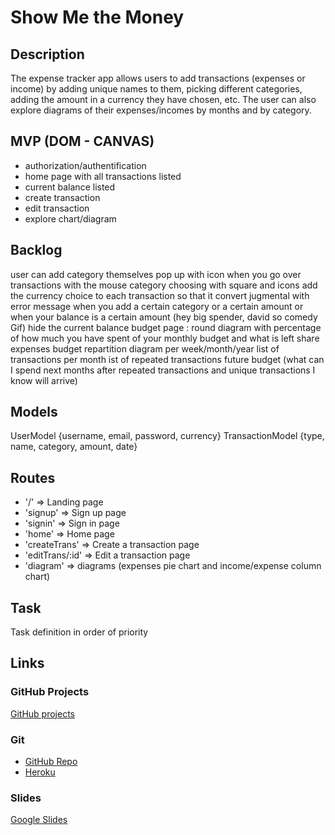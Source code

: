 # Show Me the Money

## Description
The expense tracker app allows users to add transactions (expenses or income) by adding unique names to them, picking different categories, adding the amount in a currency they have chosen, etc. The user can also explore diagrams of their expenses/incomes by months and by category.

## MVP (DOM - CANVAS)
- authorization/authentification
- home page with all transactions listed
- current balance listed
- create transaction
- edit transaction
- explore chart/diagram


## Backlog

user can add category themselves
pop up with icon when you go over transactions with the mouse
category choosing with square and icons
add the currency choice to each transaction so that it convert
jugmental with error message when you add a certain category or a certain amount or when your balance is a certain amount (hey big spender, david so comedy Gif)
hide the current balance
budget page : round diagram with percentage of how much you have spent of your monthly budget and what is left
share expenses
budget repartition diagram per week/month/year
list of transactions per month
ist of repeated transactions
future budget (what can I spend next months after repeated transactions and unique transactions I know will arrive)


## Models

UserModel {username, email, password, currency}
TransactionModel {type, name, category, amount, date}


## Routes

- '/'  => Landing page
- 'signup'  =>  Sign up page
- 'signin'  =>  Sign in page
- 'home'  =>  Home page
- 'createTrans'  =>  Create a transaction page
- 'editTrans/:id'  =>  Edit a transaction page
- 'diagram'  =>  diagrams (expenses pie chart and income/expense column chart)


## Task
Task definition in order of priority


## Links


### GitHub Projects
[GitHub projects](https://github.com/ivanaKrucaj/expense-tracker-project/projects/1)


### Git
- [GitHub Repo](https://github.com/ivanaKrucaj/expense-tracker-project/)
- [Heroku](https://show-me-the-money-tracker.herokuapp.com/)


### Slides
[Google Slides](https://docs.google.com/presentation/d/1bqyMRGaDpcEme-Z8_oahgkc6vWuv0FDDcbWi2v1lxpk/edit?ts=5ee0e233)

